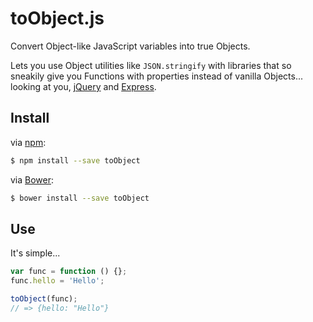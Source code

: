 toObject.js
==============

Convert Object-like JavaScript variables into true Objects.

Lets you use Object utilities like `JSON.stringify` with libraries
that so sneakily give you Functions with properties instead of vanilla Objects...
looking at you, [jQuery][jquery] and [Express][express].


## Install

via [npm]:

```bash
$ npm install --save toObject
```

via [Bower][bower]:

```bash
$ bower install --save toObject
```

[npm]: https://npmjs.org/
[bower]: http://bower.io/

## Use

It's simple...

```javascript
var func = function () {};
func.hello = 'Hello';

toObject(func);
// => {hello: "Hello"}
```

[jquery]: http://jquery.com/
[express]: http://expressjs.com/
